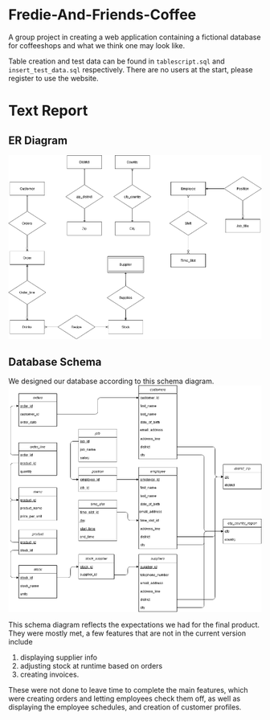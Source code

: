 # Fredie-And-Friends-Coffee
A group project in creating a web application containing a fictional database for coffeeshops and what we think one
may look like.

Table creation and test data can be found in `tablescript.sql` and
`insert_test_data.sql` respectively. There are no users at the start,
please register to use the website.

# Text Report #
## ER Diagram ##
![schema](/E-R.drawio.png "Schema")

## Database Schema ##
We designed our database according to this schema diagram.
![schema](/schema.png "Schema")

This schema diagram reflects the expectations we had for the final product.
They were mostly met, a few features that are not in the current version include

1. displaying supplier info
2. adjusting stock at runtime based on orders
3. creating invoices.

These were not done to leave time to complete the main features,
which were creating orders and letting employees check them off, as well
as displaying the employee schedules, and creation of customer profiles.



